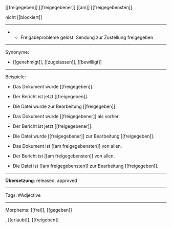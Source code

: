 [[freigegeben]]
[[freigegebener]]
[[am]] [[freigegebensten]]

nicht [[blockiert]]

---

- - Freigabeprobleme gelöst. Sendung zur Zustellung freigegeben

---

Synonyme:

- [[genehmigt]], [[zugelassen]], [[bewilligt]]

---

Beispiele:

- Das Dokument wurde [[freigegeben]].
- Der Bericht ist jetzt [[freigegeben]].
- Die Datei wurde zur Bearbeitung [[freigegeben]].

- Das Dokument wurde [[freigegebener]] als vorher.
- Der Bericht ist jetzt [[freigegebener]].
- Die Datei wurde [[freigegebener]] zur Bearbeitung [[freigegeben]].

- Das Dokument ist [[am freigegebensten]] von allen.
- Der Bericht ist [[am freigegebensten]] von allen.
- Die Datei ist [[am freigegebensten]] zur Bearbeitung [[freigegeben]].

---

**Übersetzung**:
released, approved

---

Tags:
#Adjective

---

Morphems:
[[frei]], [[gegeben]]

, [[erlaubt]], [[freigeben]]
